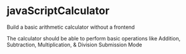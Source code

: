 # javaScriptCalculator

Build a basic arithmetic calculator without a frontend

The calculator should be able to perform basic operations like Addition, Subtraction, Multiplication, & Division
Submission Mode

